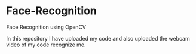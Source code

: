 # Face-Recognition
Face Recognition using OpenCV

In this repository I have uploaded my code and also uploaded the webcam video of my code recognize me.
